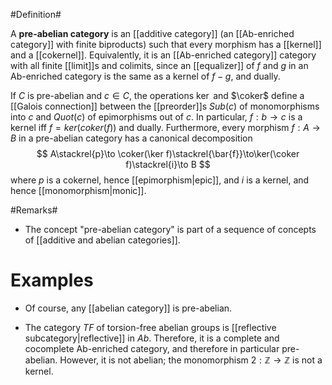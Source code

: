 #Definition#

A **pre-abelian category** is an [[additive category]] (an [[Ab-enriched category]] with finite biproducts) such that every morphism has a [[kernel]] and a [[cokernel]].  Equivalently, it is an [[Ab-enriched category]] category with all finite [[limit]]s and colimits, since an [[equalizer]] of $f$ and $g$ in an Ab-enriched category is the same as a kernel of $f-g$, and dually.

If $C$ is pre-abelian and $c\in C$, the operations $\ker$ and $\coker$ define a [[Galois connection]] between the [[preorder]]s $Sub(c)$ of monomorphisms into $c$ and $Quot(c)$ of epimorphisms out of $c$.  In particular, $f:b\to c$ is a kernel iff $f = ker(coker(f))$ and dually.  Furthermore, every morphism $f:A\to B$ in a pre-abelian category has a canonical decomposition
$$
A\stackrel{p}\to \coker(\ker f)\stackrel{\bar{f}}\to\ker(\coker f)\stackrel{i}\to B
$$
where $p$ is a cokernel, hence [[epimorphism|epic]], and $i$ is a kernel, and hence [[monomorphism|monic]].

#Remarks#

* The concept "pre-abelian category" is part of a sequence of concepts of [[additive and abelian categories]].

# Examples #

* Of course, any [[abelian category]] is pre-abelian.

* The category $TF$ of torsion-free abelian groups is [[reflective subcategory|reflective]] in $Ab$.  Therefore, it is a complete and cocomplete Ab-enriched category, and therefore in particular pre-abelian.  However, it is not abelian; the monomorphism $2:\mathbb{Z}\to \mathbb{Z}$ is not a kernel.
